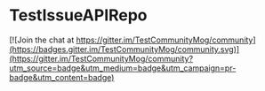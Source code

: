 # TestIssueAPIRepo

[![Join the chat at https://gitter.im/TestCommunityMog/community](https://badges.gitter.im/TestCommunityMog/community.svg)](https://gitter.im/TestCommunityMog/community?utm_source=badge&utm_medium=badge&utm_campaign=pr-badge&utm_content=badge)